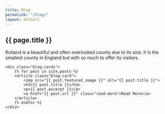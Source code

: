 ```yaml
---
title: Blog
permalink: "/blog/"
layout: default
---
```


<section id="blog">
    <h1>{{ page.title }}</h1>
    <p>Rutland is a beautiful and often overlooked county due to its size. It is the smallest county in England but with so much to offer its visitors.</p>

    <div class="blog-cards">
        {% for post in site.posts %}
        <article class="blog-card">
            <img src="{{ post.featured_image }}" alt="{{ post.title }}">
            <h3>{{ post.title }}</h3>
            <p>{{ post.excerpt }}</p>
            <a href="{{ post.url }}" class="read-more">Read More</a>
        </article>
        {% endfor %}
    </div>
</section>
